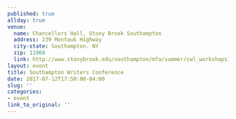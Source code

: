 ```yaml
---
published: true
allday: true
venue: 
  name: Chancellors Hall, Stony Brook Southampton
  address: 239 Montauk Highway
  city-state: Southampton. NY
  zip: 11968
  link: http://www.stonybrook.edu/southampton/mfa/summer/cwl_workshops1.html
layout: event
title: Southampton Writers Conference
date: 2017-07-12T17:50:00-04:00
slug: ''
categories:
- event
link_to_original: ''
---
```

